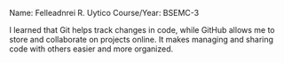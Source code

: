 Name:  Felleadnrei R. Uytico
Course/Year: BSEMC-3

I learned that Git helps track changes in code, while GitHub allows me to store and collaborate on projects online. It makes managing and sharing code with others easier and more organized.
